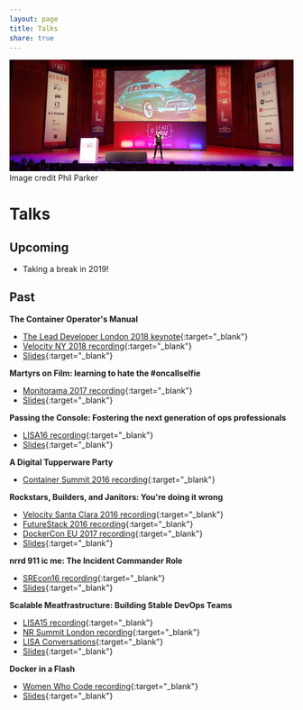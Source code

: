 ```yaml
---
layout: page
title: Talks
share: true
---
```

<img src="/images/leaddev.jpg" alt="">
<figcaption>Image credit Phil Parker</figcaption>

# Talks

## Upcoming

* Taking a break in 2019!

## Past

**The Container Operator's Manual**

* [The Lead Developer London 2018 keynote](https://www.youtube.com/watch?v=sJx_emIiABk){:target="_blank"}
* [Velocity NY 2018 recording](https://www.youtube.com/watch?v=zGw_xKF47T0){:target="_blank"}
* [Slides](https://speakerdeck.com/alicegoldfuss/the-container-operators-manual){:target="_blank"}

**Martyrs on Film: learning to hate the #oncallselfie**

* [Monitorama 2017 recording](https://vimeo.com/221050366){:target="_blank"}
* [Slides](https://speakerdeck.com/alicegoldfuss/martyrs-on-film-learning-to-hate-the-number-oncallselfie){:target="_blank"}

**Passing the Console: Fostering the next generation of ops professionals**

* [LISA16 recording](https://www.usenix.org/conference/lisa16/conference-program/presentation/goldfuss){:target="_blank"}
* [Slides](https://speakerdeck.com/alicegoldfuss/passing-the-console-fostering-the-next-generation-of-ops-professionals){:target="_blank"}

**A Digital Tupperware Party**

* [Container Summit 2016 recording](http://containersummit.io/city-series/2016/portland/videos/containers-at-new-relic){:target="_blank"}

**Rockstars, Builders, and Janitors: You're doing it wrong**

* [Velocity Santa Clara 2016 recording](https://www.youtube.com/watch?v=posb7CzWSFc){:target="_blank"}
* [FutureStack 2016 recording](https://www.youtube.com/watch?v=I_XAVXFO8-s){:target="_blank"}
* [DockerCon EU 2017 recording](https://dockercon.docker.com/watch/ams9ztREHRBU8bHpvZ6fr6){:target="_blank"}
* [Slides](https://speakerdeck.com/alicegoldfuss/rockstars-builders-and-janitors-youre-doing-it-wrong){:target="_blank"}

**nrrd 911 ic me: The Incident Commander Role**

* [SREcon16 recording](https://www.usenix.org/conference/srecon16/program/presentation/goldfuss){:target="_blank"}
* [Slides](https://speakerdeck.com/alicegoldfuss/nrrd-911-ic-me-the-incident-commander-role){:target="_blank"}

**Scalable Meatfrastructure: Building Stable DevOps Teams**

* [LISA15 recording](https://www.usenix.org/conference/lisa15/conference-program/presentation/goldfuss){:target="_blank"}
* [NR Summit London recording](https://www.youtube.com/watch?v=2taGFo9rK4E){:target="_blank"}
* [LISA Conversations](https://www.youtube.com/watch?v=8bxOstI2r8A){:target="_blank"}
* [Slides](https://speakerdeck.com/alicegoldfuss/scalable-meatfrastructure-building-stable-devops-teams){:target="_blank"}

**Docker in a Flash**

* [Women Who Code recording](https://youtu.be/yIvn3HkoD9Y?t=6m30s){:target="_blank"}
* [Slides](https://speakerdeck.com/alicegoldfuss/docker-in-a-flash){:target="_blank"}

